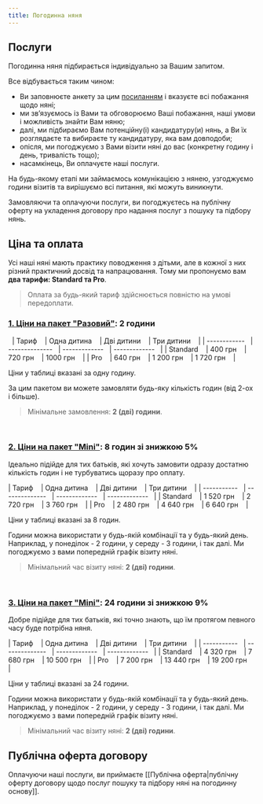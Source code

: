 ```yaml
---
title: Погодинна няня
---
```

## Послуги

Погодинна няня підбирається індивідуально за Вашим запитом. 

Все відбувається таким чином:
- Ви заповнюєте анкету за цим [посиланням](https://docs.google.com/forms/d/e/1FAIpQLSfYaCtwNy2P0V_VmB5rcI7XB0lNFS_tH-GMNctpAMcwCm0iww/viewform?fbclid=PAZXh0bgNhZW0CMTEAAaZ_QjIeLf_96-4uiLk3mAKVQmstVZHXbh7qByuyzRi7AfwZO_xCxKQOfW4_aem_N3DhVEMTkI0_LZ36eoBDPg) і вказуєте всі побажання щодо няні;
- ми звʼязуємось із Вами та обговорюємо Ваші побажання, наші умови і можливість знайти Вам няню;
- далі, ми підбираємо Вам потенційну(і) кандидатуру(и) нянь, а Ви їх розглядаєте та вибираєте ту кандидатуру, яка вам довподоби;
- опісля, ми погоджуємо з Вами візити няні до вас (конкретну годину і день, тривалість тощо);
- насамкінець, Ви оплачуєте наші послуги.

На будь-якому етапі ми займаємось комунікацією з нянею, узгоджуємо години візитів та вирішуємо всі питання, які можуть виникнути.

Замовляючи та оплачуючи послуги, ви погоджуєтесь на публічну оферту на укладення договору про надання послуг з пошуку та підбору нянь.
## Ціна та оплата

Усі наші няні мають практику поводження з дітьми, але в кожної з них різний практичний досвід та напрацювання. Тому ми пропонуємо вам **два тарифи: Standard та Pro**.

> Оплата за будь-який тариф здійснюється повністю на умові передоплати.



### <u>1. Ціни на пакет "Разовий"</u>: 2 години
&nbsp; 
| Тариф     &nbsp;&nbsp;   | Одна дитина   &nbsp;&nbsp; | Дві дитини   &nbsp;&nbsp; | Три дитини   &nbsp;&nbsp; |
| ------------ &nbsp;&nbsp;| --------------&nbsp;&nbsp; | -------------&nbsp;&nbsp; | -------------&nbsp;&nbsp; |
| Standard   &nbsp;&nbsp;  | 400 грн       &nbsp;&nbsp; | 720 грн      &nbsp;&nbsp; | 1000 грн     &nbsp;&nbsp; |
| Pro       &nbsp;&nbsp;   | 640 грн       &nbsp;&nbsp; | 1 200 грн    &nbsp;&nbsp; | 1 720 грн    &nbsp;&nbsp; |

Ціни у таблиці вказані за одну годину.

За цим пакетом ви можете замовляти будь-яку кількість годин (від 2-ох і більше).

> Мінімальне замовлення: **2 (дві) години**. 

&nbsp;

### <u>2. Ціни на пакет "Mini"</u>: 8 годин зі знижкою 5%


Ідеально підійде для тих батьків, які хочуть замовити одразу достатню кількість годин і  не турбуватись щоразу про оплату.

| Тариф      &nbsp;&nbsp; | Одна дитина   &nbsp;&nbsp; | Дві дитини   &nbsp;&nbsp; | Три дитини   &nbsp;&nbsp; |
| -----------&nbsp;&nbsp; | --------------&nbsp;&nbsp; | -------------&nbsp;&nbsp; | -------------&nbsp;&nbsp; |
| Standard   &nbsp;&nbsp; | 1 520 грн     &nbsp;&nbsp; | 2 720 грн    &nbsp;&nbsp; | 3 760 грн    &nbsp;&nbsp; |
| Pro        &nbsp;&nbsp; | 2 480 грн     &nbsp;&nbsp; | 4 640 грн    &nbsp;&nbsp; | 6 640 грн    &nbsp;&nbsp; |


Ціни у таблиці вказані за 8 годин.

Години можна використати у будь-якій комбінації та у будь-який день. Наприклад, у понеділок - 2 години, у середу - 3 години, і так далі. Ми погоджуємо з вами попередній графік візиту няні.

> Мінімальний час візиту няні: **2 (дві) години**.

&nbsp;

### <u>3. Ціни на пакет "Mini"</u>: 24 години зі знижкою 9%



Добре підійде для тих батьків, які точно знають, що їм протягом певного часу буде потрібна няня.

| Тариф      &nbsp;&nbsp; | Одна дитина   &nbsp;&nbsp; | Дві дитини   &nbsp;&nbsp; | Три дитини   &nbsp;&nbsp; |
| -----------&nbsp;&nbsp; | --------------&nbsp;&nbsp; | -------------&nbsp;&nbsp; | -------------&nbsp;&nbsp; |
| Standard   &nbsp;&nbsp; | 4 320 грн     &nbsp;&nbsp; | 7 680 грн    &nbsp;&nbsp; | 10 500 грн   &nbsp;&nbsp; |
| Pro        &nbsp;&nbsp; | 7 200 грн     &nbsp;&nbsp; | 13 440 грн   &nbsp;&nbsp; | 19 200 грн   &nbsp;&nbsp; |


Ціни у таблиці вказані за 24 години.

Години можна використати у будь-якій комбінації та у будь-який день. Наприклад, у понеділок - 2 години, у середу - 3 години, і так далі. Ми погоджуємо з вами попередній графік візиту няні.

> Мінімальний час візиту няні: **2 (дві) години**.

## Публічна оферта договору

Оплачуючи наші послуги, ви приймаєте [[Публічна оферта|публічну оферту договору щодо послуг пошуку та підбору няні на погодинну основу]].